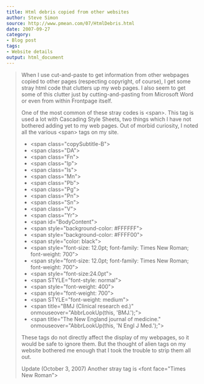 ```yaml
---
title: Html debris copied from other websites
author: Steve Simon
source: http://www.pmean.com/07/HtmlDebris.html
date: 2007-09-27
category:
- Blog post
tags:
- Website details
output: html_document
---
```

> When I use cut-and-paste to get information from other webpages copied
> to other pages (respecting copyright, of course), I get some stray
> html code that clutters up my web pages. I also seem to get some of
> this clutter just by cutting-and-pasting from Microsoft Word or even
> from within Frontpage itself.
>
> One of the most common of these stray codes is \<span\>. This tag is
> used a lot with Cascading Style Sheets, two things which I have not
> bothered adding yet to my web pages. Out of morbid curiosity, I noted
> all the various \<span\> tags on my site.
>
> -   \<span class=\"copySubtitle-B\"\>
> -   \<span class=\"DA\"\>
> -   \<span class=\"Fn\"\>
> -   \<span class=\"Ip\"\>
> -   \<span class=\"Is\"\>
> -   \<span class=\"Mn\"\>
> -   \<span class=\"Pb\"\>
> -   \<span class=\"Pg\"\>
> -   \<span class=\"Pn\"\>
> -   \<span class=\"Sn\"\>
> -   \<span class=\"V\"\>
> -   \<span class=\"Yr\"\>
> -   \<span id=\"BodyContent\"\>
> -   \<span style=\"background-color: \#FFFFFF\"\>
> -   \<span style=\"background-color: \#FFFF00\"\>
> -   \<span style=\"color: black\"\>
> -   \<span style=\"font-size: 12.0pt; font-family: Times New Roman;
>     font-weight: 700\"\>
> -   \<span style=\"font-size: 12.0pt; font-family: Times New Roman;
>     font-weight: 700\"\>
> -   \<span style=\"font-size:24.0pt\"\>
> -   \<span STYLE=\"font-style: normal\"\>
> -   \<span style=\"font-weight: 400\"\>
> -   \<span style=\"font-weight: 700\"\>
> -   \<span STYLE=\"font-weight: medium\"\>
> -   \<span title=\"BMJ (Clinical research ed.)\"
>     onmouseover=\"AbbrLookUp(this, \'BMJ.\');\"\>
> -   \<span title=\"The New England journal of medicine.\"
>     onmouseover=\"AbbrLookUp(this, \'N Engl J Med.\');\"\>
>
> These tags do not directly affect the display of my webpages, so it
> would be safe to ignore them. But the thought of alien tags on my
> website bothered me enough that I took the trouble to strip them all
> out.
>
> Update (October 3, 2007) Another stray tag is \<font face=\"Times New
> Roman\"\>

